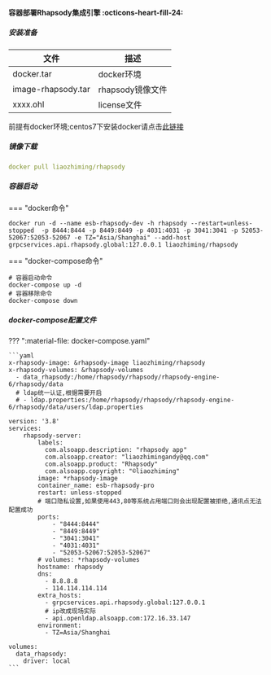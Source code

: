 #### 容器部署Rhapsody集成引擎 :octicons-heart-fill-24:

##### 安装准备

| 文件               | 描述             |
| ------------------ | ---------------- |
| docker.tar         | docker环境       |
| image-rhapsody.tar | rhapsody镜像文件 |
| xxxx.ohl           | license文件      |

前提有docker环境;centos7下安装docker请点击[此链接](https://docs.docker.com/engine/install/centos/)

##### 镜像下载

   ```yaml
   docker pull liaozhiming/rhapsody
   ```

##### 容器启动

=== "docker命令"

```shell
docker run -d --name esb-rhapsody-dev -h rhapsody --restart=unless-stopped  -p 8444:8444 -p 8449:8449 -p 4031:4031 -p 3041:3041 -p 52053-52067:52053-52067 -e TZ="Asia/Shanghai" --add-host grpcservices.api.rhapsody.global:127.0.0.1 liaozhiming/rhapsody
```

=== "docker-compose命令"

```shell
# 容器启动命令
docker-compose up -d
# 容器移除命令
docker-compose down
```



##### docker-compose配置文件

??? ":material-file: docker-compose.yaml"

    ```yaml
    x-rhapsody-image: &rhapsody-image liaozhiming/rhapsody
    x-rhapsody-volumes: &rhapsody-volumes
      - data_rhapsody:/home/rhapsody/rhapsody/rhapsody-engine-6/rhapsody/data
      # ldap统一认证,根据需要开启
      # - ldap.properties:/home/rhapsody/rhapsody/rhapsody-engine-6/rhapsody/data/users/ldap.properties
    
    version: '3.8'
    services:
        rhapsody-server:
            labels:
              com.alsoapp.description: "rhapsody app"
              com.alsoapp.creator: "liaozhimingandy@qq.com"
              com.alsoapp.product: "Rhapsody"
              com.alsoapp.copyright: "©liaozhiming"   
            image: *rhapsody-image
            container_name: esb-rhapsody-pro
            restart: unless-stopped
            # 端口隐私设置,如果使用443,80等系统占用端口则会出现配置被拒绝,通讯点无法配置成功
            ports:
                - "8444:8444"
                - "8449:8449"
                - "3041:3041"
                - "4031:4031"
                - "52053-52067:52053-52067"
            # volumes: *rhapsody-volumes
            hostname: rhapsody
            dns:
              - 8.8.8.8
              - 114.114.114.114
            extra_hosts:
              - grpcservices.api.rhapsody.global:127.0.0.1
              # ip改成现场实际
              - api.openldap.alsoapp.com:172.16.33.147
            environment:
              - TZ=Asia/Shanghai
    
    volumes:
      data_rhapsody:
        driver: local
    ```